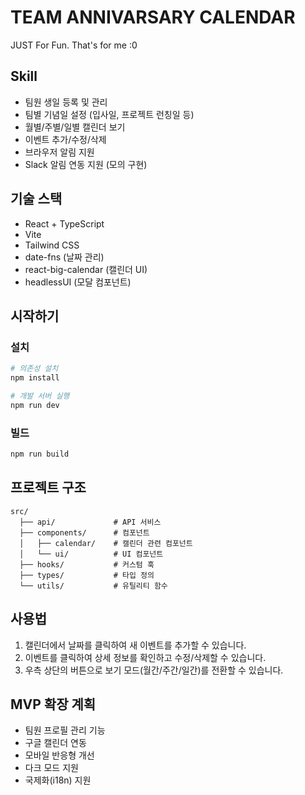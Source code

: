 # TEAM ANNIVARSARY CALENDAR

JUST For Fun. That's for me :0

## Skill

- 팀원 생일 등록 및 관리
- 팀별 기념일 설정 (입사일, 프로젝트 런칭일 등)
- 월별/주별/일별 캘린더 보기
- 이벤트 추가/수정/삭제
- 브라우저 알림 지원
- Slack 알림 연동 지원 (모의 구현)

## 기술 스택

- React + TypeScript
- Vite
- Tailwind CSS
- date-fns (날짜 관리)
- react-big-calendar (캘린더 UI)
- headlessUI (모달 컴포넌트)

## 시작하기

### 설치

```bash
# 의존성 설치
npm install

# 개발 서버 실행
npm run dev
```

### 빌드

```bash
npm run build
```

## 프로젝트 구조

```
src/
  ├── api/             # API 서비스
  ├── components/      # 컴포넌트
  │   ├── calendar/    # 캘린더 관련 컴포넌트
  │   └── ui/          # UI 컴포넌트
  ├── hooks/           # 커스텀 훅
  ├── types/           # 타입 정의
  └── utils/           # 유틸리티 함수
```

## 사용법

1. 캘린더에서 날짜를 클릭하여 새 이벤트를 추가할 수 있습니다.
2. 이벤트를 클릭하여 상세 정보를 확인하고 수정/삭제할 수 있습니다.
3. 우측 상단의 버튼으로 보기 모드(월간/주간/일간)를 전환할 수 있습니다.

## MVP 확장 계획

- 팀원 프로필 관리 기능
- 구글 캘린더 연동
- 모바일 반응형 개선
- 다크 모드 지원
- 국제화(i18n) 지원
